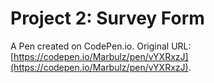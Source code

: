 # Project 2: Survey Form

A Pen created on CodePen.io. Original URL: [https://codepen.io/Marbulz/pen/vYXRxzJ](https://codepen.io/Marbulz/pen/vYXRxzJ).


